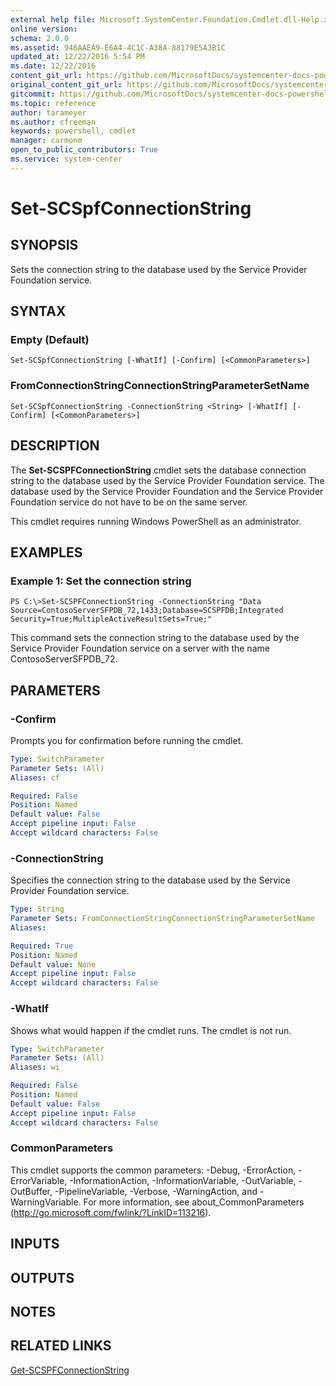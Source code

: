 ```yaml
---
external help file: Microsoft.SystemCenter.Foundation.Cmdlet.dll-Help.xml
online version: 
schema: 2.0.0
ms.assetid: 946AAEA9-E6A4-4C1C-A38A-88179E5A3B1C
updated_at: 12/22/2016 5:54 PM
ms.date: 12/22/2016
content_git_url: https://github.com/MicrosoftDocs/systemcenter-docs-powershell/blob/master/systemcenter-cmdlets/SystemCenter2016/ServiceProviderFoundation/vlatest/Set-SCSPFConnectionString.md
original_content_git_url: https://github.com/MicrosoftDocs/systemcenter-docs-powershell/blob/master/systemcenter-cmdlets/SystemCenter2016/ServiceProviderFoundation/vlatest/Set-SCSPFConnectionString.md
gitcommit: https://github.com/MicrosoftDocs/systemcenter-docs-powershell/blob/17c3a51bd892aad46c731d9f381f0704b4815004/systemcenter-cmdlets/SystemCenter2016/ServiceProviderFoundation/vlatest/Set-SCSPFConnectionString.md
ms.topic: reference
author: tarameyer
ms.author: cfreeman
keywords: powershell, cmdlet
manager: carmonm
open_to_public_contributors: True
ms.service: system-center
---
```


# Set-SCSpfConnectionString

## SYNOPSIS
Sets the connection string to the database used by the Service Provider Foundation service.

## SYNTAX

### Empty (Default)
```
Set-SCSpfConnectionString [-WhatIf] [-Confirm] [<CommonParameters>]
```

### FromConnectionStringConnectionStringParameterSetName
```
Set-SCSpfConnectionString -ConnectionString <String> [-WhatIf] [-Confirm] [<CommonParameters>]
```

## DESCRIPTION
The **Set-SCSPFConnectionString** cmdlet sets the database connection string to the database used by the Service Provider Foundation service.
The database used by the Service Provider Foundation and the Service Provider Foundation service do not have to be on the same server.

This cmdlet requires running Windows PowerShell as an administrator.

## EXAMPLES

### Example 1: Set the connection string
```
PS C:\>Set-SCSPFConnectionString -ConnectionString "Data Source=ContosoServerSFPDB_72,1433;Database=SCSPFDB;Integrated Security=True;MultipleActiveResultSets=True;"
```

This command sets the connection string to the database used by the Service Provider Foundation service on a server with the name ContosoServerSFPDB_72.

## PARAMETERS

### -Confirm
Prompts you for confirmation before running the cmdlet.

```yaml
Type: SwitchParameter
Parameter Sets: (All)
Aliases: cf

Required: False
Position: Named
Default value: False
Accept pipeline input: False
Accept wildcard characters: False
```

### -ConnectionString
Specifies the connection string to the database used by the Service Provider Foundation service.

```yaml
Type: String
Parameter Sets: FromConnectionStringConnectionStringParameterSetName
Aliases: 

Required: True
Position: Named
Default value: None
Accept pipeline input: False
Accept wildcard characters: False
```

### -WhatIf
Shows what would happen if the cmdlet runs.
The cmdlet is not run.

```yaml
Type: SwitchParameter
Parameter Sets: (All)
Aliases: wi

Required: False
Position: Named
Default value: False
Accept pipeline input: False
Accept wildcard characters: False
```

### CommonParameters
This cmdlet supports the common parameters: -Debug, -ErrorAction, -ErrorVariable, -InformationAction, -InformationVariable, -OutVariable, -OutBuffer, -PipelineVariable, -Verbose, -WarningAction, and -WarningVariable. For more information, see about_CommonParameters (http://go.microsoft.com/fwlink/?LinkID=113216).

## INPUTS

## OUTPUTS

## NOTES

## RELATED LINKS

[Get-SCSPFConnectionString](xref:SystemCenter2016/ServiceProviderFoundation/vlatest/Get-SCSPFConnectionString.md)

